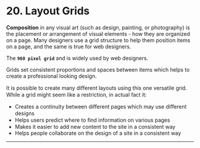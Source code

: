 # 20. Layout Grids

**Composition** in any visual art (such as design, painting, or photography) is the placement or arrangement of visual elements - how they are organized on a page. Many designers use a grid structure to help them position items on a page, and the same is true for web designers.

The **`960 pixel grid`** and is widely used by web designers.

Grids set consistent proportions and spaces between items which helps to create a professional looking design.

It is possible to create many diﬀerent layouts using this one versatile grid. While a grid might seem like a restriction, in actual fact it:
- Creates a continuity between diﬀerent pages which may use diﬀerent designs
- Helps users predict where to ﬁnd information on various pages
- Makes it easier to add new content to the site in a consistent way
- Helps people collaborate on the design of a site in a consistent way

---

